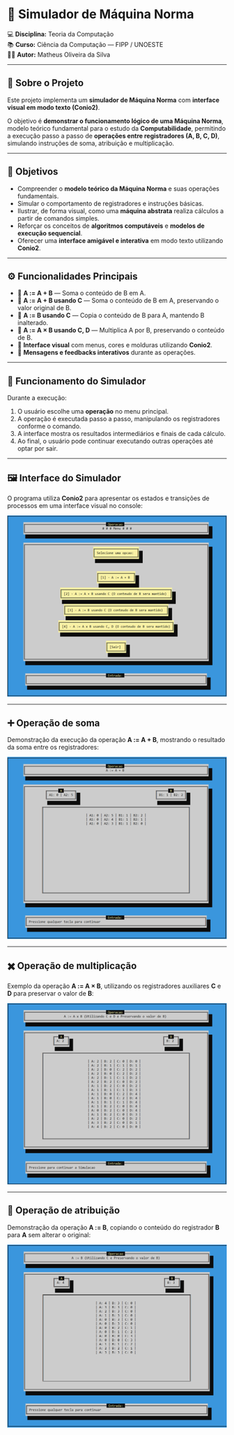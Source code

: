 # 🧮 Simulador de Máquina Norma

💻 **Disciplina:** Teoria da Computação  
📚 **Curso:** Ciência da Computação — FIPP / UNOESTE  
👨‍💻 **Autor:** Matheus Oliveira da Silva  

---

## 📖 Sobre o Projeto

Este projeto implementa um **simulador de Máquina Norma** com **interface visual em modo texto (Conio2)**.

O objetivo é **demonstrar o funcionamento lógico de uma Máquina Norma**, modelo teórico fundamental para o estudo da **Computabilidade**, permitindo a execução passo a passo de **operações entre registradores (A, B, C, D)**, simulando instruções de soma, atribuição e multiplicação.

---

## 🎯 Objetivos

- Compreender o **modelo teórico da Máquina Norma** e suas operações fundamentais.  
- Simular o comportamento de registradores e instruções básicas.  
- Ilustrar, de forma visual, como uma **máquina abstrata** realiza cálculos a partir de comandos simples.  
- Reforçar os conceitos de **algoritmos computáveis** e **modelos de execução sequencial**.  
- Oferecer uma **interface amigável e interativa** em modo texto utilizando **Conio2**.

---

## ⚙️ Funcionalidades Principais

- 🔹 **A := A + B** — Soma o conteúdo de B em A.  
- 🔹 **A := A + B usando C** — Soma o conteúdo de B em A, preservando o valor original de B.  
- 🔹 **A := B usando C** — Copia o conteúdo de B para A, mantendo B inalterado.  
- 🔹 **A := A × B usando C, D** — Multiplica A por B, preservando o conteúdo de B.  
- 🔹 **Interface visual** com menus, cores e molduras utilizando **Conio2**.  
- 🔹 **Mensagens e feedbacks interativos** durante as operações.  

---

## 🔄 Funcionamento do Simulador

Durante a execução:

1. O usuário escolhe uma **operação** no menu principal.  
2. A operação é executada passo a passo, manipulando os registradores conforme o comando.  
3. A interface mostra os resultados intermediários e finais de cada cálculo.  
4. Ao final, o usuário pode continuar executando outras operações até optar por sair.

---

## 🖼️ Interface do Simulador

O programa utiliza **Conio2** para apresentar os estados e transições de processos em uma interface visual no console:

![Menu Principal do Simulador](imagens/menu.png)

---

## ➕ Operação de soma

Demonstração da execução da operação **A := A + B**, mostrando o resultado da soma entre os registradores:

![Ciclo de Vida dos Processos](imagens/soma.png)

---

## ✖️ Operação de multiplicação

Exemplo da operação **A := A × B**, utilizando os registradores auxiliares **C** e **D** para preservar o valor de **B**:

![Ciclo de Vida dos Processos](imagens/multiplicacao.png)

---

## 🔁 Operação de atribuição

Demonstração da operação **A := B**, copiando o conteúdo do registrador **B** para **A** sem alterar o original:

![Relatórios e Estatísticas](imagens/atribuicao.png)

